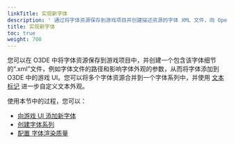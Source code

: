 ```yaml
---
linkTitle: 实现新字体
description: ' 通过将字体资源保存到游戏项目并创建描述资源的字体 XML 文件，向 Open 3D Engine 的 UI 编辑器添加新字体。 '
title: 实现新字体
toc: true
weight: 700
---
```


您可以在 O3DE 中将字体资源保存到游戏项目中，并创建一个包含该字体细节的“.xml”文件，例如字体文件的路径和影响字体外观的参数，从而将字体添加到 O3DE 中的游戏 UI。您可以将多个字体资源合并到一个字体系列中，并使用 [文本标记](../components/visual/components-text#text-markup) 进一步自定义文本外观。

使用本节中的过程，您可以：
+ [向游戏 UI 添加新字体](adding-fonts)
+ [创建字体系列](create-font-families)
+ [配置 字体渲染质量](rendering)

